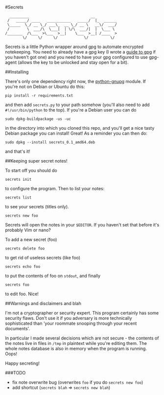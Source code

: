 #Secrets

```
  _________                            __          
 /   _____/ ____   ___________   _____/  |_  ______
 \_____  \_/ __ \_/ ___\_  __ \_/ __ \   __\/  ___/
 /        \  ___/\  \___|  | \/\  ___/|  |  \___ \ 
/_______  /\___  >\___  >__|    \___  >__| /____  >
        \/     \/     \/            \/          \/ 
```


Secrets is a little Python wrapper around gpg to automate encrypted
notekeeping. You need to already have a gpg key (I wrote a [guide to
gpg](https://github.com/aliceriot/gpg_workshop/blob/master/gpg.markdown)
if you haven't got one) and you need to have your gpg configured to use
gpg-agent (allows the key to be unlocked and stay open for a bit).

##Installing

There's only one dependency right now, the
[python-gnupg](https://pythonhosted.org/python-gnupg/) module. If you're
not on Debian or Ubuntu do this:

```
pip install -r requirements.txt
```

and then add `secrets.py` to your path somehow (you'll also need to add
`#!/usr/bin/python` to the top). If you're a Debian user you can do

```
sudo dpkg-buildpackage -us -uc
```

in the directory into which you cloned this repo, and you'll get a nice
tasty Debian package you can install! Great! As a reminder you can then
do:

```
sudo dpkg --install secrets_0.1_amd64.deb
```

and that's it!

##Keeping super secret notes!

To start off you should do 

```
secrets init
```

to configure the program. Then to list your notes:

```
secrets list
```

to see your secrets (titles only).

```
secrets new foo
```

Secrets will open the notes in your `$EDITOR`. If you haven't set that
before it's probably Vim or nano?

To add a new secret (foo)

```
secrets delete foo
```

to get rid of useless secrets (like foo)

```
secrets echo foo
```

to put the contents of foo on `stdout`, and finally

```
secrets foo
```

to edit foo. Nice!

##Warnings and disclaimers and blah

I'm not a cryptographer or security expert. This program certainly has
some security flaws. Don't use it if you adversary is more technically
sophisticated than 'your roommate snooping through your recent documents'.

In particular I made several decisions which are not secure - the contents
of the notes live in files in `/tmp` in plaintext while you're editing
them. The whole notes database is also in memory when the program is
running. Oops!

Happy secreting!


###TODO

* fix note overwrite bug (overwrites `foo` if you do `secrets new foo`)
* add shortcut (`secrets blah` => `secrets new blah`)
